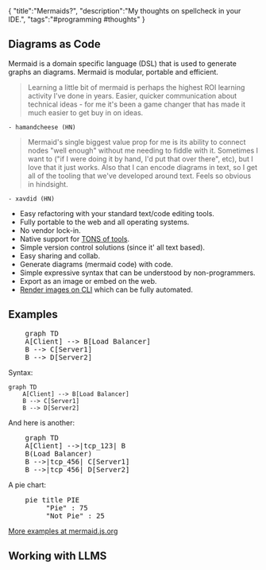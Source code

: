 <steelsky>
{
    "title":"Mermaids?",
    "description":"My thoughts on spellcheck in your IDE.",
    "tags":"#programming #thoughts"
}
</steelsky>

## Diagrams as Code

Mermaid is a domain specific language (DSL) that is used to generate graphs an diagrams. Mermaid is modular, portable and efficient. 

> Learning a little bit of mermaid is perhaps the highest ROI learning activity I've done in years. Easier, quicker communication about technical ideas - for me it's been a game changer that has made it much easier to get buy in on ideas.

    - hamandcheese (HN)

> Mermaid's single biggest value prop for me is its ability to connect nodes "well enough" without me needing to fiddle with it. Sometimes I want to ("if I were doing it by hand, I'd put that over there", etc), but I love that it just works. Also that I can encode diagrams in text, so I get all of the tooling that we've developed around text. Feels so obvious in hindsight.

    - xavdid (HN)

- Easy refactoring with your standard text/code editing tools. 
- Fully portable to the web and all operating systems.
- No vendor lock-in.
- Native support for [TONS of tools](https://mermaid.js.org/ecosystem/integrations.html).
- Simple version control solutions (since it' all text based).
- Easy sharing and collab.
- Generate diagrams (mermaid code) with code.
- Simple expressive syntax that can be understood by non-programmers.
- Export as an image or embed on the web.
- [Render images on CLI](https://github.com/mermaid-js/mermaid-cli) which can be fully automated.


## Examples

<pre class="mermaid">
    graph TD 
    A[Client] --> B[Load Balancer] 
    B --> C[Server1] 
    B --> D[Server2]
</pre>

Syntax:
```
graph TD 
    A[Client] --> B[Load Balancer] 
    B --> C[Server1] 
    B --> D[Server2]
```

And here is another:
<pre class="mermaid">
    graph TD 
    A[Client] -->|tcp_123| B
    B(Load Balancer) 
    B -->|tcp_456| C[Server1] 
    B -->|tcp_456| D[Server2]
</pre>

A pie chart:
<pre class="mermaid">
    pie title PIE
         "Pie" : 75
         "Not Pie" : 25
</pre>

[More examples at mermaid.js.org](https://mermaid.js.org/syntax/examples.html)

## Working with LLMS


<script type="module">
      import mermaid from 'https://cdn.jsdelivr.net/npm/mermaid@10/dist/mermaid.esm.min.mjs';
      mermaid.initialize({ startOnLoad: true });
</script>
